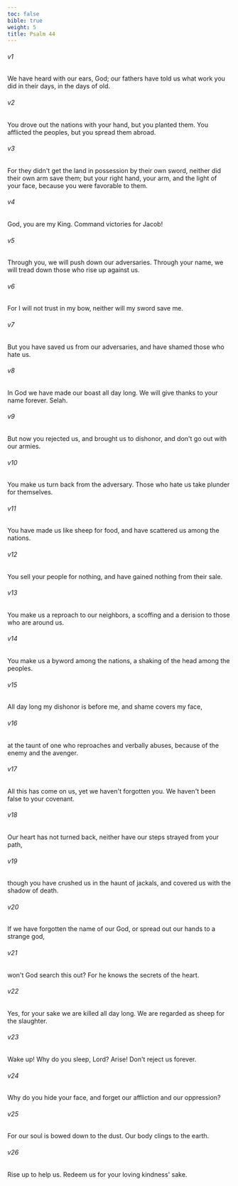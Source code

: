 ```yaml
---
toc: false
bible: true
weight: 5
title: Psalm 44
---
```




###### v1 
We have heard with our ears, God; our fathers have told us what work you did in their days, in the days of old. 

###### v2 
You drove out the nations with your hand, but you planted them. You afflicted the peoples, but you spread them abroad. 

###### v3 
For they didn't get the land in possession by their own sword, neither did their own arm save them; but your right hand, your arm, and the light of your face, because you were favorable to them. 

###### v4 
God, you are my King. Command victories for Jacob! 

###### v5 
Through you, we will push down our adversaries. Through your name, we will tread down those who rise up against us. 

###### v6 
For I will not trust in my bow, neither will my sword save me. 

###### v7 
But you have saved us from our adversaries, and have shamed those who hate us. 

###### v8 
In God we have made our boast all day long. We will give thanks to your name forever. Selah. 

###### v9 
But now you rejected us, and brought us to dishonor, and don't go out with our armies. 

###### v10 
You make us turn back from the adversary. Those who hate us take plunder for themselves. 

###### v11 
You have made us like sheep for food, and have scattered us among the nations. 

###### v12 
You sell your people for nothing, and have gained nothing from their sale. 

###### v13 
You make us a reproach to our neighbors, a scoffing and a derision to those who are around us. 

###### v14 
You make us a byword among the nations, a shaking of the head among the peoples. 

###### v15 
All day long my dishonor is before me, and shame covers my face, 

###### v16 
at the taunt of one who reproaches and verbally abuses, because of the enemy and the avenger. 

###### v17 
All this has come on us, yet we haven't forgotten you. We haven't been false to your covenant. 

###### v18 
Our heart has not turned back, neither have our steps strayed from your path, 

###### v19 
though you have crushed us in the haunt of jackals, and covered us with the shadow of death. 

###### v20 
If we have forgotten the name of our God, or spread out our hands to a strange god, 

###### v21 
won't God search this out? For he knows the secrets of the heart. 

###### v22 
Yes, for your sake we are killed all day long. We are regarded as sheep for the slaughter. 

###### v23 
Wake up! Why do you sleep, Lord? Arise! Don't reject us forever. 

###### v24 
Why do you hide your face, and forget our affliction and our oppression? 

###### v25 
For our soul is bowed down to the dust. Our body clings to the earth. 

###### v26 
Rise up to help us. Redeem us for your loving kindness' sake.
